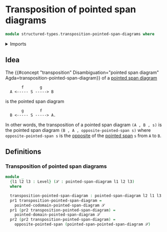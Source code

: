 # Transposition of pointed span diagrams

```agda
module structured-types.transposition-pointed-span-diagrams where
```

<details><summary>Imports</summary>

```agda
open import foundation.dependent-pair-types
open import foundation.universe-levels

open import structured-types.opposite-pointed-spans
open import structured-types.pointed-span-diagrams
```

</details>

## Idea

The
{{#concept "transposition" Disambiguation="pointed span diagram" Agda=transposition-pointed-span-diagram}}
of a [pointed span diagram](structured-types.pointed-span-diagrams.md)

```text
       f       g
  A <----- S -----> B
```

is the pointed span diagram

```text
       g       f
  B <----- S -----> A.
```

In other words, the transposition of a pointed span diagram `(A , B , s)` is the
pointed span diagram `(B , A , opposite-pointed-span s)` where
`opposite-pointed-span s` is the
[opposite](structured-types.opposite-pointed-spans.md) of the
[pointed span](structured-types.pointed-spans.md) `s` from `A` to `B`.

## Definitions

### Transposition of pointed span diagrams

```agda
module _
  {l1 l2 l3 : Level} (𝒮 : pointed-span-diagram l1 l2 l3)
  where

  transposition-pointed-span-diagram : pointed-span-diagram l2 l1 l3
  pr1 transposition-pointed-span-diagram =
    pointed-codomain-pointed-span-diagram 𝒮
  pr1 (pr2 transposition-pointed-span-diagram) =
    pointed-domain-pointed-span-diagram 𝒮
  pr2 (pr2 transposition-pointed-span-diagram) =
    opposite-pointed-span (pointed-span-pointed-span-diagram 𝒮)
```
